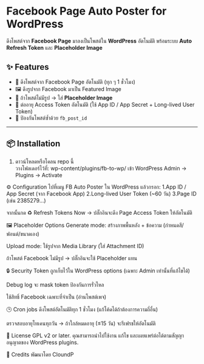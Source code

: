 # Facebook Page Auto Poster for WordPress  
ดึงโพสต์จาก **Facebook Page** มาลงเป็นโพสต์ใน **WordPress** อัตโนมัติ พร้อมระบบ **Auto Refresh Token** และ **Placeholder Image**

## ✨ Features
- 🔄 ดึงโพสต์จาก Facebook Page อัตโนมัติ (ทุก ๆ 1 ชั่วโมง)   
- 🖼 ดึงรูปจาก Facebook มาเป็น Featured Image  
- 📌 ถ้าโพสต์ไม่มีรูป → ใส่ **Placeholder Image**  
- 🔑 ต่ออายุ Access Token อัตโนมัติ (ใช้ App ID / App Secret + Long-lived User Token)  
- 🚫 ป้องกันโพสต์ซ้ำด้วย `fb_post_id` 

---

## 📦 Installation
1. ดาวน์โหลดหรือโคลน repo นี้  
วางโฟลเดอร์ไว้ที่: wp-content/plugins/fb-to-wp/
เข้า WordPress Admin → Plugins → Activate

⚙️ Configuration
ไปที่เมนู FB Auto Poster ใน WordPress แล้วกรอก: 
	1.App ID / App Secret (จาก Facebook App)
	2.Long-lived User Token (~60 วัน)
	3.Page ID (เช่น 2385279...)

จากนั้นกด ♻️ Refresh Tokens Now → ปลั๊กอินจะดึง Page Access Token ให้อัตโนมัติ

🖼 Placeholder Options
Generate mode: สร้างภาพพื้นหลัง + ข้อความ (กำหนดสี/ฟอนต์/ขนาดเอง)

Upload mode: ใช้รูปจาก Media Library (ใส่ Attachment ID)

ถ้าโพสต์ Facebook ไม่มีรูป → ปลั๊กอินจะใช้ Placeholder แทน

🔒 Security
Token ถูกเก็บไว้ใน WordPress options (เฉพาะ Admin เท่านั้นที่แก้ไขได้)

Debug log จะ mask token ป้องกันการรั่วไหล

ใช้สิทธิ์ Facebook เฉพาะที่จำเป็น (อ่านโพสต์เพจ)

🕒 Cron jobs
ดึงโพสต์อัตโนมัติทุก 1 ชั่วโมง (แก้โค้ดได้ถ้าต้องการความถี่อื่น)

ตรวจสอบอายุโทเคนทุกวัน → ถ้าใกล้หมดอายุ (≤15 วัน) จะรีเฟรชให้อัตโนมัติ

📜 License
GPL v2 or later.
คุณสามารถนำไปใช้งาน แก้ไข และเผยแพร่ต่อได้ตามสัญญาอนุญาตของ WordPress plugins.

🙌 Credits
พัฒนาโดย CloundP
